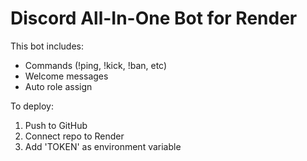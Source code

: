 # Discord All-In-One Bot for Render

This bot includes:
- Commands (!ping, !kick, !ban, etc)
- Welcome messages
- Auto role assign

To deploy:
1. Push to GitHub
2. Connect repo to Render
3. Add 'TOKEN' as environment variable